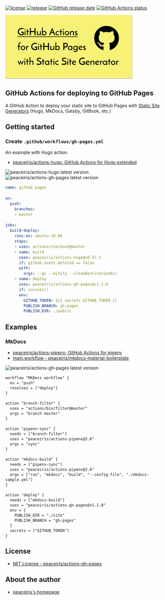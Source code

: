 [![license](https://img.shields.io/github/license/peaceiris/actions-gh-pages.svg)](https://github.com/peaceiris/actions-gh-pages/blob/master/LICENSE)
[![release](https://img.shields.io/github/release/peaceiris/actions-gh-pages.svg)](https://github.com/peaceiris/actions-gh-pages/releases/latest)
[![GitHub release date](https://img.shields.io/github/release-date/peaceiris/actions-gh-pages.svg)](https://github.com/peaceiris/actions-gh-pages/releases)
[![GitHub Actions status](https://github.com/peaceiris/actions-gh-pages/workflows/docker%20image%20ci/badge.svg)](https://github.com/peaceiris/actions-gh-pages/actions)

<img width="400" alt="GitHub Actions for deploying to GitHub Pages with Static Site Generators" src="./images/ogp.svg">



## GitHub Actions for deploying to GitHub Pages

A GitHub Action to deploy your static site to GitHub Pages with [Static Site Generators] (Hugo, MkDocs, Gatsby, GitBook, etc.)

[Static Site Generators]: https://www.staticgen.com/



## Getting started

### Create `.github/workflows/gh-pages.yml`

An example with Hugo action.

- [peaceiris/actions-hugo: GitHub Actions for Hugo extended](https://github.com/peaceiris/actions-hugo)

![peaceiris/actions-hugo latest version](https://img.shields.io/github/release/peaceiris/actions-hugo.svg?label=peaceiris%2Factions-hugo)
![peaceiris/actions-gh-pages latest version](https://img.shields.io/github/release/peaceiris/actions-gh-pages.svg?label=peaceiris%2Factions-gh-pages)

```yaml
name: github pages

on:
  push:
    branches:
    - master

jobs:
  build-deploy:
    runs-on: ubuntu-18.04
    steps:
    - uses: actions/checkout@master
    - name: build
      uses: peaceiris/actions-hugo@v0.57.2
      if: github.event.deleted == false
      with:
        args: --gc --minify --cleanDestinationDir
    - name: deploy
      uses: peaceiris/actions-gh-pages@v1.1.0
      if: success()
      env:
        GITHUB_TOKEN: ${{ secrets.GITHUB_TOKEN }}
        PUBLISH_BRANCH: gh-pages
        PUBLISH_DIR: ./public
```



## Examples

### MkDocs

- [peaceiris/actions-pipenv: GitHub Actions for pipenv](https://github.com/peaceiris/actions-pipenv)
- [main.workflow - peaceiris/mkdocs-material-boilerplate](https://github.com/peaceiris/mkdocs-material-boilerplate/blob/master/.github/main.workflow)

![peaceiris/actions-gh-pages latest version](https://img.shields.io/github/release/peaceiris/actions-gh-pages.svg?label=peaceiris%2Factions-gh-pages)

```hcl
workflow "MkDocs workflow" {
  on = "push"
  resolves = ["deploy"]
}

action "branch-filter" {
  uses = "actions/bin/filter@master"
  args = "branch master"
}

action "pipenv-sync" {
  needs = ["branch-filter"]
  uses = "peaceiris/actions-pipenv@3.6"
  args = "sync"
}

action "mkdocs-build" {
  needs = ["pipenv-sync"]
  uses = "peaceiris/actions-pipenv@3.6"
  args = ["run", "mkdocs", "build", "--config-file", "./mkdocs-sample.yml"]
}

action "deploy" {
  needs = ["mkdocs-build"]
  uses = "peaceiris/actions-gh-pages@v1.1.0"
  env = {
    PUBLISH_DIR = "./site"
    PUBLISH_BRANCH = "gh-pages"
  }
  secrets = ["GITHUB_TOKEN"]
}
```



## License

- [MIT License - peaceiris/actions-gh-pages]

[MIT License - peaceiris/actions-gh-pages]: https://github.com/peaceiris/actions-gh-pages/blob/master/LICENSE



## About the author

- [peaceiris's homepage](https://peaceiris.com/)
